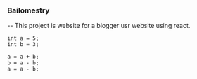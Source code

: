### Bailomestry

-- This project is website for a blogger usr website using react.

````
int a = 5;
int b = 3;

a = a + b;
b = a - b;
a = a - b;

````
